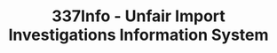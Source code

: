 ---
layout: default
bigquery: https://console.cloud.google.com/bigquery?p=patents-public-data&d=usitc_investigations&page=dataset&project=sheets-management-319211
citation: US International Trade Commission 337Info Unfair Import Investigations Information
  System
contributors: US International Trade Comission
cost: None
description: US International Trade Commission 337Info Unfair Import Investigations
  Information System contains data on investigations done under Section 337. Section
  337 declares the infringement of certain statutory intellectual property rights
  and other forms of unfair competition in import trade to be unlawful practices.
  Most Section 337 investigations involve allegations of patent or registered trademark
  infringement.
documentation: FAQ and tutorial available on the site
last_edit: 04/07/2022, 14:26:08
location: https://pubapps2.usitc.gov/337external/
maintained_by: US International Trade Comission
schema_fields:
- aljAssigned
- markmanHearing
- ouiiAttorney
- investigationTermDate
- publication_number
- docketNo
- title
- scheduledStartDateEvidHear
- teoReliefGranted
- currentStatus
- gcAttorney
- teoProceedingInvolved
- issueDateOtherNonFinal
- respondent
- complainant
- finalIdOnViolationIssue
- dateOfPublicationFrNotice
- endDateMarkmanHearing
- teoIdDueDate
- targetDate
- investigationType
- actualEndDateEvidHear
- trademarkNumbers
- investigationNo
- scheduledEndDateEvidHear
- copyrightNumbers
- teoIdIssueDate
- ouiiParticipation
- lastUpdated
- internalRemand
- startDateMarkmanHearing
- currentActiveALJ
- dateCreated
- dateComplaintFiled
- htsNumbers
- finalDetNoViolation
- patentNumber
- id
- finalIdOnViolationDue
- patentNumbers
- actualStartDateEvidHear
- cafcAppeals
- invUnfairAct
- finalDetViolation
shortname: unfair_import_investigations
tags:
- import
- legal
- trade
timeframe: 2008-2021 (prior to 2008 downloadable as a JSON file)
title: 337Info - Unfair Import Investigations Information System
uuid: 2721f5ec-e599-4890-9265-9706719fc71e
---